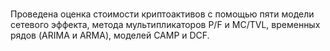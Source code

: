 # 
Проведена оценка стоимости криптоактивов с помощью пяти
модели сетевого эффекта, метода мультипликаторов P/F и MC/TVL, временных рядов
(ARIMA и ARMA), моделей CAMP и DCF.
